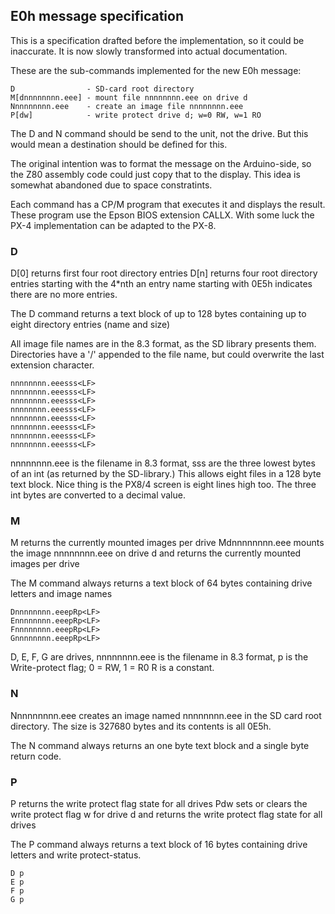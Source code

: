 ## E0h message specification

This is a specification drafted before the implementation, so it could be inaccurate. It is now 
slowly transformed into actual documentation.

These are the sub-commands implemented for the new E0h message:

	D                - SD-card root directory
	M[dnnnnnnnn.eee] - mount file nnnnnnnn.eee on drive d
	Nnnnnnnnn.eee    - create an image file nnnnnnnn.eee
	P[dw]            - write protect drive d; w=0 RW, w=1 RO

The D and N command should be send to the unit, not the drive. But this would mean a destination
should be defined for this.

The original intention was to format the message on the Arduino-side, so the Z80 assembly code
could just copy that to the display. This idea is somewhat abandoned due to space constratints.

Each command has a CP/M program that executes it and displays the result. These program use the
Epson BIOS extension CALLX. With some luck the PX-4 implementation can be adapted to the PX-8.

### D
 
D[0] returns first four root directory entries
D[n] returns four root directory entries starting with the 4*nth 
an entry name starting with 0E5h indicates there are no more entries.

The D command returns a text block of up to 128 bytes containing up to eight directory entries (name and size)

All image file names are in the 8.3 format, as the SD library presents them. Directories have a '/' appended to
the file name, but could overwrite the last extension character.

	nnnnnnnn.eeesss<LF>
	nnnnnnnn.eeesss<LF>
	nnnnnnnn.eeesss<LF>
	nnnnnnnn.eeesss<LF>
	nnnnnnnn.eeesss<LF>
	nnnnnnnn.eeesss<LF>
	nnnnnnnn.eeesss<LF>
	nnnnnnnn.eeesss<LF>
  
nnnnnnnn.eee is the filename in 8.3 format, sss are the three lowest bytes of an int (as returned by the SD-library.)
This allows eight files in a 128 byte text block. Nice thing is the PX8/4 screen is eight lines high too. The three
int bytes are converted to a decimal value.
  

### M

M returns the currently mounted images per drive
Mdnnnnnnnn.eee mounts the image nnnnnnnn.eee on drive d and returns the currently mounted images per drive

The M command always returns a text block of 64 bytes containing drive letters and image names

	Dnnnnnnnn.eeepRp<LF>
	Ennnnnnnn.eeepRp<LF>
	Fnnnnnnnn.eeepRp<LF>
	Gnnnnnnnn.eeepRp<LF>

D, E, F, G are drives, nnnnnnnn.eee is the filename in 8.3 format, p is the Write-protect flag; 0 = RW, 1 = R0
R is a constant.


### N
 
Nnnnnnnnn.eee creates an image named nnnnnnnn.eee in the SD card root directory. The size is 327680 bytes
and its contents is all 0E5h.

The N command always returns an one byte text block and a single byte return code.


### P

P returns the write protect flag state for all drives
Pdw sets or clears the write protect flag w for drive d and returns the write protect flag state for all drives

The P command always returns a text block of 16 bytes containing drive letters and write protect-status.
 
	D p 
	E p 
	F p 
	G p 
